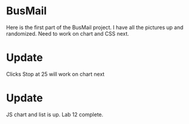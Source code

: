 # BusMail 
Here is the first part of the BusMail project. I have all the pictures up and randomized. Need to work on chart and CSS next.
# Update 
Clicks Stop at 25 will work on chart next
# Update 
JS chart and list is up. Lab 12 complete.
